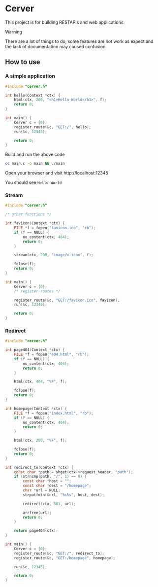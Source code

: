 # Cerver

This project is for building RESTAPIs and web applications.

> [!WARNING]
> There are a lot of things to do, some features are not work as expect and the lack of documentation may caused confusion.

## How to use

### A simple application

``` c
#include "cerver.h"

int hello(Context *ctx) {
	html(ctx, 200, "<h1>Hello World</h1>", f);
	return 0;
}

int main() {
    Cerver c = {0};
    register_route(&c, "GET:/", hello);
    run(&c, 12345);

    return 0;
}
```

Build and run the above code

``` bash
cc main.c -o main && ./main
```

Open your browser and visit http://localhost:12345

You should see `Hello World`

### Stream

``` c
#include "cerver.h"

/* other functions */

int favicon(Context *ctx) {
	FILE *f = fopen("favicon.ico", "rb");
	if (f == NULL) {
		no_content(ctx, 404);
		return 0;
	}

	stream(ctx, 200, "image/x-icon", f);

	fclose(f);
	return 0;
}

int main() {
    Cerver c = {0};
    /* register routes */

    register_route(&c, "GET:/favicon.ico", favicon);
    run(&c, 12345);

    return 0;
}
```

### Redirect

``` c
#include "cerver.h"

int page404(Context *ctx) {
	FILE *f = fopen("404.html", "rb");
	if (f == NULL) {
		no_content(ctx, 404);
		return 0;
	}

	html(ctx, 404, "%F", f);

	fclose(f);
	return 0;
}

int homepage(Context *ctx) {
	FILE *f = fopen("index.html", "rb");
	if (f == NULL) {
		no_content(ctx, 404);
		return 0;
	}

	html(ctx, 200, "%F", f);

	fclose(f);
	return 0;
}

int redirect_to(Context *ctx) {
	const char *path = shget(ctx->request_header, "path");
	if (strncmp(path, "/", 1) == 0) {
		const char *host = "";
		const char *dest = "/homepage";
		char *url = NULL;
		strputfmtn(&url, "%s%s", host, dest);

		redirect(ctx, 301, url);

		arrfree(url);
		return 0;
	}

	return page404(ctx);
}

int main() {
    Cerver c = {0};
	register_route(&c, "GET:/", redirect_to);
	register_route(&c, "GET:/homepage", homepage);

    run(&c, 12345);

    return 0;
}
```
